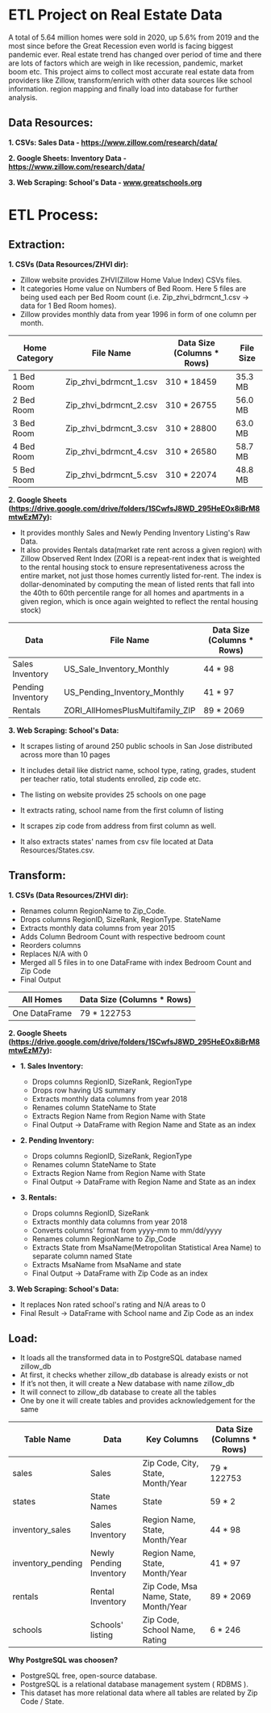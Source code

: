 # ETL Project on Real Estate Data
A total of 5.64 million homes were sold in 2020, up 5.6% from 2019 and the most since before the Great Recession even world is facing biggest pandemic ever. Real estate trend has changed over period of time and there are lots of factors which are weigh in like recession, pandemic, market boom etc. This project aims to collect most accurate real estate data from providers like Zillow, transform/enrich with other data sources like school information. region mapping and finally load into database for further analysis.

## Data Resources:

**1. CSVs: Sales Data - https://www.zillow.com/research/data/**

**2. Google Sheets: Inventory Data - https://www.zillow.com/research/data/**

**3. Web Scraping: School's Data - www.greatschools.org**


# ETL Process:

## Extraction:

**1. CSVs (Data Resources/ZHVI dir):** 
- Zillow website provides ZHVI(Zillow Home Value Index) CSVs files. 
- It categories Home value on Numbers of Bed Room. Here 5 files are being used each per Bed Room count (i.e. Zip_zhvi_bdrmcnt_1.csv -> data for 1 Bed Room homes). 
- Zillow provides monthly data from year 1996 in form of one column per month.

|  Home Category  |       File Name        |  Data Size (Columns * Rows)  |File Size|
| --------------- | ---------------------- | -----------------------------| --------|
| 1 Bed Room      | Zip_zhvi_bdrmcnt_1.csv |      310 * 18459             | 35.3 MB |
| 2 Bed Room      | Zip_zhvi_bdrmcnt_2.csv |      310 * 26755             | 56.0 MB |
| 3 Bed Room      | Zip_zhvi_bdrmcnt_3.csv |      310 * 28800             | 63.0 MB |
| 4 Bed Room      | Zip_zhvi_bdrmcnt_4.csv |      310 * 26580             | 58.7 MB |
| 5 Bed Room      | Zip_zhvi_bdrmcnt_5.csv |      310 * 22074             | 48.8 MB |

**2. Google Sheets (https://drive.google.com/drive/folders/1SCwfsJ8WD_295HeEOx8iBrM8mtwEzM7y):** 
- It provides monthly Sales and Newly Pending Inventory Listing's Raw Data.
- It also provides Rentals data(market rate rent across a given region) with Zillow Observed Rent Index (ZORI is a repeat-rent index that is weighted to the rental housing stock to ensure representativeness across the entire market, not just those homes currently listed for-rent. The index is dollar-denominated by computing the mean of listed rents that fall into the 40th to 60th percentile range for all homes and apartments in a given region, which is once again weighted to reflect the rental housing stock)

|      Data         |             File Name             |  Data Size (Columns * Rows)  |
| ----------------- | --------------------------------- | -----------------------------|
| Sales Inventory   |  US_Sale_Inventory_Monthly        |            44 * 98           |
| Pending Inventory |  US_Pending_Inventory_Monthly     |            41 * 97           |
| Rentals           |  ZORI_AllHomesPlusMultifamily_ZIP |            89 * 2069         |

**3. Web Scraping: School's Data:** 
- It scrapes listing of around 250 public schools in San Jose distributed across more than 10 pages
- It includes detail like district name, school type, rating, grades, student per teacher ratio, total students enrolled, zip code etc.
- The listing on website provides 25 schools on one page
- It extracts rating, school name from the first column of listing
- It scrapes zip code from address from first column as well.

- It also extracts states' names from csv file located at Data Resources/States.csv.

## Transform:

**1. CSVs (Data Resources/ZHVI dir):** 
- Renames column RegionName to Zip_Code.
- Drops columns RegionID, SizeRank, RegionType. StateName
- Extracts monthly data columns from year 2015 
- Adds Column Bedroom Count with respective bedroom count
- Reorders columns
- Replaces N/A with 0
- Merged all 5 files in to one DataFrame with index Bedroom Count and Zip Code
- Final Output

|    All Homes    | Data Size (Columns * Rows) |
| --------------- | ------------------------ |
|  One DataFrame  | 79 * 122753 |

**2. Google Sheets (https://drive.google.com/drive/folders/1SCwfsJ8WD_295HeEOx8iBrM8mtwEzM7y):** 

 - **1. Sales Inventory:**
   - Drops columns RegionID, SizeRank, RegionType
   - Drops row having US summary
   - Extracts monthly data columns from year 2018
   - Renames column StateName to State
   - Extracts Region Name from Region Name with State
   - Final Output -> DataFrame with Region Name and State as an index 

- **2. Pending Inventory:**
  - Drops columns RegionID, SizeRank, RegionType
  - Renames column StateName to State
  - Extracts Region Name from Region Name with State
  - Final Output -> DataFrame with Region Name and State as an index 

- **3. Rentals:**
  - Drops columns RegionID, SizeRank
  - Extracts monthly data columns from year 2018
  - Converts columns' format from yyyy-mm to mm/dd/yyyy
  - Renames column RegionName to Zip_Code
  - Extracts State from MsaName(Metropolitan Statistical Area Name) to separate column named State
  - Extracts MsaName from MsaName and state
  - Final Output -> DataFrame with Zip Code as an index

**3. Web Scraping: School's Data:** 
- It replaces Non rated school's rating and N/A areas to 0
- Final Result -> DataFrame with School name and Zip Code as an index

## Load:
- It loads all the transformed data in to PostgreSQL database named zillow_db
- At first, it checks whether zillow_db database is already exists or not
- If it’s not then, it will create a New database with name zillow_db
- It will connect to zillow_db database to create all the tables
- One by one it will create tables and provides acknowledgement for the same

|    Table Name     |         Data               |   Key Columns                           | Data Size (Columns * Rows)    |
|-------------------| -------------------------- | ----------------------------------------|-------------------------------|
|  sales            |   Sales                    |  Zip Code, City, State, Month/Year      | 79 * 122753                   |
|  states           |   State Names              |  State                                  | 59 * 2                        |
|  inventory_sales  |   Sales Inventory          |  Region Name, State, Month/Year         | 44 * 98                       |
|  inventory_pending|   Newly Pending Inventory  |  Region Name, State, Month/Year         | 41 * 97                       |
|  rentals          |   Rental Inventory         |  Zip Code, Msa Name, State, Month/Year  | 89 * 2069                     |
|  schools          |   Schools' listing         |  Zip Code, School Name, Rating          | 6 * 246                       |

**Why PostgreSQL was choosen?** 
- PostgreSQL free, open-source database.
- PostgreSQL is a relational database management system ( RDBMS ).
- This dataset has more relational data where all tables are related by Zip Code / State.



 
